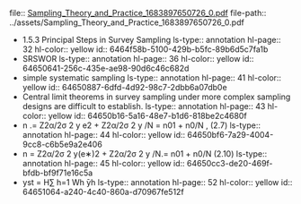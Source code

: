 file:: [Sampling_Theory_and_Practice_1683897650726_0.pdf](../assets/Sampling_Theory_and_Practice_1683897650726_0.pdf)
file-path:: ../assets/Sampling_Theory_and_Practice_1683897650726_0.pdf

- 1.5.3 Principal Steps in Survey Sampling
  ls-type:: annotation
  hl-page:: 32
  hl-color:: yellow
  id:: 6464f58b-5100-429b-b5fc-89b6d5c7fa1b
- SRSWOR
  ls-type:: annotation
  hl-page:: 36
  hl-color:: yellow
  id:: 64650641-256c-435e-ae98-90d6c46c682d
- simple systematic sampling
  ls-type:: annotation
  hl-page:: 41
  hl-color:: yellow
  id:: 64650887-6dfd-4d92-98c7-2dbb6a07db0e
- Central limit theorems in survey sampling under more complex sampling designs are difficult to establish.
  ls-type:: annotation
  hl-page:: 43
  hl-color:: yellow
  id:: 64650b16-5a16-48e7-b1d6-818be2c4680f
- n .= Z2α/2σ 2 y e2 + Z2α/2σ 2 y /N = n01 + n0/N , (2.7)
  ls-type:: annotation
  hl-page:: 44
  hl-color:: yellow
  id:: 64650bf6-7a29-4004-9cc8-c6b5e9a2e406
- n = Z2α/2σ 2 y(e∗)2 + Z2α/2σ 2 y /N.= n01 + n0/N (2.10)
  ls-type:: annotation
  hl-page:: 45
  hl-color:: yellow
  id:: 64650cc3-de20-469f-bfdb-bf9f71e16c5a
- yst = H∑ h=1 Wh  ̄yh
  ls-type:: annotation
  hl-page:: 52
  hl-color:: yellow
  id:: 64651064-a240-4c40-860a-d70967fe512f